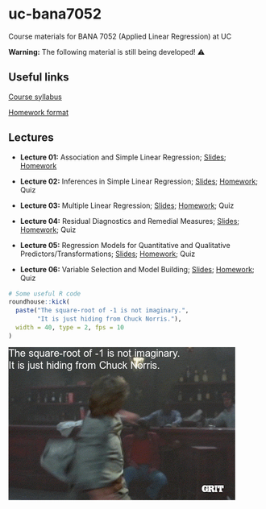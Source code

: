 uc-bana7052
===========

Course materials for BANA 7052 (Applied Linear Regression) at UC

**Warning:** The following material is still being developed! ⚠️

Useful links
------------

[Course syllabus](https://bgreenwell.github.io/uc-bana7052/syllabus)

[Homework
format](https://bgreenwell.github.io/uc-bana7052/homework/BANA7041_HW_format.docx)

Lectures
--------

-   **Lecture 01:** Association and Simple Linear Regression;
    [Slides](https://bgreenwell.github.io/uc-bana7052/slides/lecture-01#1);
    [Homework](https://bgreenwell.github.io/uc-bana7052/homework/bana7052-hw1)

-   **Lecture 02:** Inferences in Simple Linear Regression;
    [Slides](https://bgreenwell.github.io/uc-bana7052/slides/lecture-02#1);
    [Homework](https://bgreenwell.github.io/uc-bana7052/homework/bana7052-hw2);
    Quiz

-   **Lecture 03:** Multiple Linear Regression;
    [Slides](https://bgreenwell.github.io/uc-bana7052/slides/lecture-03#1);
    [Homework](https://bgreenwell.github.io/uc-bana7052/homework/bana7052-hw3);
    Quiz

-   **Lecture 04:** Residual Diagnostics and Remedial Measures;
    [Slides](https://bgreenwell.github.io/uc-bana7052/slides/lecture-04#1);
    [Homework](https://bgreenwell.github.io/uc-bana7052/homework/bana7052-hw4);
    Quiz

-   **Lecture 05:** Regression Models for Quantitative and Qualitative
    Predictors/Transformations;
    [Slides](https://bgreenwell.github.io/uc-bana7052/slides/lecture-05#1);
    [Homework](https://bgreenwell.github.io/uc-bana7052/homework/bana7052-hw5);
    Quiz

-   **Lecture 06:** Variable Selection and Model Building;
    [Slides](https://bgreenwell.github.io/uc-bana7052/slides/lecture-06#1);
    [Homework](https://bgreenwell.github.io/uc-bana7052/homework/bana7052-hw6);
    Quiz

``` r
# Some useful R code
roundhouse::kick(
  paste("The square-root of -1 is not imaginary.",
        "It is just hiding from Chuck Norris."),
  width = 40, type = 2, fps = 10
)
```

![](README_files/figure-markdown_github/roundhouse-1.gif)
